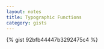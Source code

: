 ```yaml
---
layout: notes
title: Typographic Functions
category: gists 
---
```

{% gist 92bfb44447b3292475c4 %}
